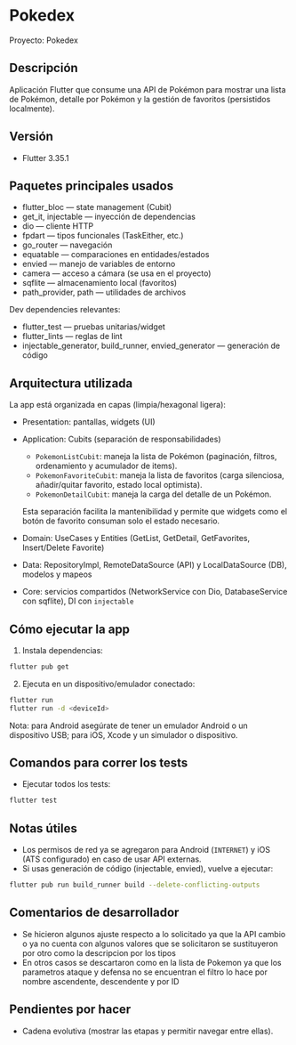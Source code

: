 # Pokedex

Proyecto: Pokedex

## Descripción

Aplicación Flutter que consume una API de Pokémon para mostrar una lista de Pokémon, detalle por Pokémon y la gestión de favoritos (persistidos localmente).

## Versión

- Flutter 3.35.1

## Paquetes principales usados

- flutter_bloc — state management (Cubit)
- get_it, injectable — inyección de dependencias
- dio — cliente HTTP
- fpdart — tipos funcionales (TaskEither, etc.)
- go_router — navegación
- equatable — comparaciones en entidades/estados
- envied — manejo de variables de entorno
- camera — acceso a cámara (se usa en el proyecto)
- sqflite — almacenamiento local (favoritos)
- path_provider, path — utilidades de archivos

Dev dependencies relevantes:

- flutter_test — pruebas unitarias/widget
- flutter_lints — reglas de lint
- injectable_generator, build_runner, envied_generator — generación de código

## Arquitectura utilizada

La app está organizada en capas (limpia/hexagonal ligera):

- Presentation: pantallas, widgets (UI)
- Application: Cubits (separación de responsabilidades)

  - `PokemonListCubit`: maneja la lista de Pokémon (paginación, filtros, ordenamiento y acumulador de items).
  - `PokemonFavoriteCubit`: maneja la lista de favoritos (carga silenciosa, añadir/quitar favorito, estado local optimista).
  - `PokemonDetailCubit`: maneja la carga del detalle de un Pokémon.

  Esta separación facilita la mantenibilidad y permite que widgets como el botón de favorito consuman solo el estado necesario.

- Domain: UseCases y Entities (GetList, GetDetail, GetFavorites, Insert/Delete Favorite)
- Data: RepositoryImpl, RemoteDataSource (API) y LocalDataSource (DB), modelos y mapeos
- Core: servicios compartidos (NetworkService con Dio, DatabaseService con sqflite), DI con `injectable`

## Cómo ejecutar la app

1. Instala dependencias:

```bash
flutter pub get
```

2. Ejecuta en un dispositivo/emulador conectado:

```bash
flutter run
flutter run -d <deviceId>
```

Nota: para Android asegúrate de tener un emulador Android o un dispositivo USB; para iOS, Xcode y un simulador o dispositivo.

## Comandos para correr los tests

- Ejecutar todos los tests:

```bash
flutter test
```

## Notas útiles

- Los permisos de red ya se agregaron para Android (`INTERNET`) y iOS (ATS configurado) en caso de usar API externas.
- Si usas generación de código (injectable, envied), vuelve a ejecutar:

```bash
flutter pub run build_runner build --delete-conflicting-outputs
```

## Comentarios de desarrollador

- Se hicieron algunos ajuste respecto a lo solicitado ya que la API cambio o ya no cuenta con algunos valores que se solicitaron se sustituyeron por otro como la descripcion por los tipos
- En otros casos se descartaron como en la lista de Pokemon ya que los parametros ataque y defensa no se encuentran el filtro lo hace por nombre ascendente, descendente y por ID

## Pendientes por hacer

- Cadena evolutiva (mostrar las etapas y permitir navegar entre ellas).
